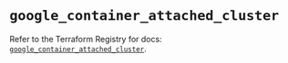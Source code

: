 # `google_container_attached_cluster`

Refer to the Terraform Registry for docs: [`google_container_attached_cluster`](https://registry.terraform.io/providers/hashicorp/google/6.27.0/docs/resources/container_attached_cluster).
